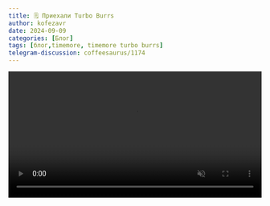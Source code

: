 ```yaml
---
title: 🗒 Приехали Turbo Burrs
author: kofezavr
date: 2024-09-09
categories: [Блог]
tags: [блог,timemore, timemore turbo burrs]
telegram-discussion: coffeesaurus/1174
--- 
```

<video width="100%" preload="auto" muted controls>
    <source src="/assets/img/posts/24/09/burr.mov" type="video/mp4"/>
</video>